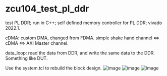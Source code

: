 # zcu104_test_pl_ddr
test PL DDR; run in C++; self defined memory controller for PL DDR; vivado 2022.1.  

cDMA: custom DMA, changed from FDMA. simple shake hand channel <=> cDMA <=> AXI Master channel.  

data_loop: read the data from DDR, and write the same data to the DDR. Something like DUT.

Use the system.tcl to rebuild the block design.
![image](https://github.com/Buck008/zcu104_test_pl_ddr/assets/75256444/65cc6a04-704c-4c7c-89df-2b9198410b20)
![image](https://github.com/Buck008/zcu104_test_pl_ddr/assets/75256444/327e59ff-55a2-4187-b12f-838d5881d756)
![image](https://github.com/Buck008/zcu104_test_pl_ddr/assets/75256444/f2e49ba3-851d-449c-982d-ba8c983816f7)
